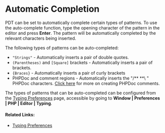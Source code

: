 # Automatic Completion

<!--context:automatic_insertion-->

PDT can be set to automatically complete certain types of patterns. To use the auto-complete function, type the opening character of the pattern in the editor and press **Enter**. The pattern will be automatically completed by the relevant characters being inserted.

The following types of patterns can be auto-completed:

 * `"Strings"` - Automatically inserts a pair of double quotes.
 * `(Parentheses)` and `[Square]` brackets - Automatically inserts a pair of brackets.
 * `{Braces}` - Automatically inserts a pair of curly brackets
 * PHPDoc and comment regions - Automatically inserts the "/** **\ " PHPDoc characters. [Click here](../024-tasks/128-commenting_php_docblocks.md) for more on creating PHPDoc comments.

The types of patterns that can be auto-completed can be configured from the [Typing Preferences](../032-reference/032-preferences/040-editor/072-typing.md) page, accessible by going to **Window | Preferences | PHP | Editor | Typing**.

<!--links-start-->

#### Related Links:

 * [Typing Preferences](../032-reference/032-preferences/040-editor/072-typing.md)

<!--links-end-->
